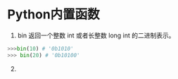 # Python内置函数

1. bin 返回一个整数 int 或者长整数 long int 的二进制表示。
```py
>>>bin(10) # '0b1010'
>>> bin(20) # '0b10100'
```

2. 

